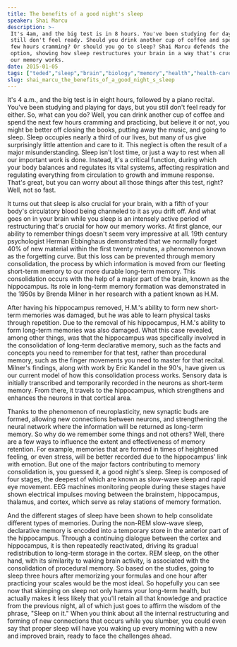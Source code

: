 ```yaml
---
title: The benefits of a good night's sleep
speaker: Shai Marcu
description: >-
 It's 4am, and the big test is in 8 hours. You've been studying for days, but you
 still don't feel ready. Should you drink another cup of coffee and spend the next
 few hours cramming? Or should you go to sleep? Shai Marcu defends the latter
 option, showing how sleep restructures your brain in a way that's crucial for how
 our memory works.
date: 2015-01-05
tags: ["teded","sleep","brain","biology","memory","health","health-care","healthcare","science","public-health","human-body","physiology"]
slug: shai_marcu_the_benefits_of_a_good_night_s_sleep
---
```


It's 4 a.m., and the big test is in eight hours, followed by a piano recital. You've been
studying and playing for days, but you still don't feel ready for either. So, what can you
do? Well, you can drink another cup of coffee and spend the next few hours cramming and
practicing, but believe it or not, you might be better off closing the books, putting away
the music, and going to sleep. Sleep occupies nearly a third of our lives, but many of us
give surprisingly little attention and care to it. This neglect is often the result of a
major misunderstanding. Sleep isn't lost time, or just a way to rest when all our
important work is done. Instead, it's a critical function, during which your body balances
and regulates its vital systems, affecting respiration and regulating everything from
circulation to growth and immune response. That's great, but you can worry about all those
things after this test, right? Well, not so fast.

It turns out that sleep is also crucial for your brain, with a fifth of your body's 
circulatory blood being channeled to it as you drift off. And what goes on in your brain
while you sleep is an intensely active period of restructuring that's crucial for how our
memory works. At first glance, our ability to remember things doesn't seem very impressive
at all. 19th century psychologist Herman Ebbinghaus demonstrated that we normally forget
40% of new material within the first twenty minutes, a phenomenon known as the forgetting
curve. But this loss can be prevented through memory consolidation, the process by which
information is moved from our fleeting short-term memory to our more durable long-term
memory. This consolidation occurs with the help of a major part of the brain, known as the
hippocampus. Its role in long-term memory formation was demonstrated in the 1950s by
Brenda Milner in her research with a patient known as H.M.

After having his hippocampus removed, H.M.'s ability to form new short-term memories was
damaged, but he was able to learn physical tasks through repetition. Due to the removal of
his hippocampus, H.M.'s ability to form long-term memories was also damaged. What this
case revealed, among other things, was that the hippocampus was specifically involved in
the consolidation of long-term declarative memory, such as the facts and concepts you need
to remember for that test, rather than procedural memory, such as the finger movements you
need to master for that recital. Milner's findings, along with work by Eric Kandel in the
90's, have given us our current model of how this consolidation process works. Sensory
data is initially transcribed and temporarily recorded in the neurons as short-term
memory. From there, it travels to the hippocampus, which strengthens and enhances the
neurons in that cortical area.

Thanks to the phenomenon of neuroplasticity, new synaptic buds are formed, allowing new
connections between neurons, and strengthening the neural network where the information
will be returned as long-term memory. So why do we remember some things and not others?
Well, there are a few ways to influence the extent and effectiveness of memory retention.
For example, memories that are formed in times of heightened feeling, or even stress, will
be better recorded due to the hippocampus' link with emotion. But one of the major
factors contributing to memory consolidation is, you guessed it, a good night's
sleep. Sleep is composed of four stages, the deepest of which are known as slow-wave sleep
and rapid eye movement. EEG machines monitoring people during these stages have shown
electrical impulses moving between the brainstem, hippocampus, thalamus, and cortex, which
serve as relay stations of memory formation.

And the different stages of sleep have been shown to help consolidate different types of
memories. During the non-REM slow-wave sleep, declarative memory is encoded into a
temporary store in the anterior part of the hippocampus. Through a continuing dialogue 
between the cortex and hippocampus, it is then repeatedly reactivated, driving its gradual
redistribution to long-term storage in the cortex. REM sleep, on the other hand, with its
similarity to waking brain activity, is associated with the consolidation of procedural
memory. So based on the studies, going to sleep three hours after memorizing your
formulas and one hour after practicing your scales would be the most ideal. So hopefully
you can see now that skimping on sleep not only harms your long-term health, but actually
makes it less likely that you'll retain all that knowledge and practice from the previous
night, all of which just goes to affirm the wisdom of the phrase, "Sleep on it." When you
think about all the internal restructuring and forming of new connections that occurs
while you slumber, you could even say that proper sleep will have you waking up every
morning with a new and improved brain, ready to face the challenges ahead.

<!--
ad_duration=0
event="TED-Ed"
external_start_time=0
intro_duration=0
is_subtitle_required="False"
is_talk_featured="False"
language="en"
language_swap="False"
native_language="en"
number_of_related_talks=6
number_of_speakers=1
number_of_subtitled_videos=0
number_of_tags=12
number_of_talk_download_languages=33
number_of_talk_more_resources=0
number_of_talk_recommendations=0
number_of_talks_take_actions=0
post_ad_duration=0
published_timestamp="2017-09-07 20:36:23"
recording_date="2015-01-05"
speaker_is_published=0
speaker_name="Shai Marcu"
talk_name="The benefits of a good night's sleep"
talks_tags=["teded","sleep","brain","biology","memory","health","health-care","healthcare","science","public-health","human-body","physiology"]
url_photo_talk="https://s3.amazonaws.com/talkstar-photos/uploads/c5eb1295-21b8-4dfd-81df-e0d5a9659391/70_Benefits-of-a-good-nights-sleep.jpg"
url_webpage="https://www.ted.com/talks/shai_marcu_the_benefits_of_a_good_night_s_sleep"
video_type_name="TED-Ed Original"
-->